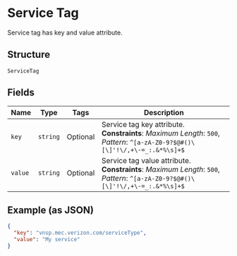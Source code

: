 
# Service Tag

Service tag has key and value attribute.

## Structure

`ServiceTag`

## Fields

| Name | Type | Tags | Description |
|  --- | --- | --- | --- |
| `key` | `string` | Optional | Service tag key attribute.<br>**Constraints**: *Maximum Length*: `500`, *Pattern*: `^[a-zA-Z0-9?$@#()\[\]'!\/,+\-=_:.&*%\s]+$` |
| `value` | `string` | Optional | Service tag value attribute.<br>**Constraints**: *Maximum Length*: `500`, *Pattern*: `^[a-zA-Z0-9?$@#()\[\]'!\/,+\-=_:.&*%\s]+$` |

## Example (as JSON)

```json
{
  "key": "vnsp.mec.verizon.com/serviceType",
  "value": "My service"
}
```

